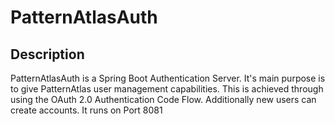 # PatternAtlasAuth

## Description

PatternAtlasAuth is a Spring Boot Authentication Server.
It's main purpose is to give PatternAtlas user management capabilities.
This is achieved through using the OAuth 2.0 Authentication Code Flow.
Additionally new users can create accounts.
It runs on Port 8081


